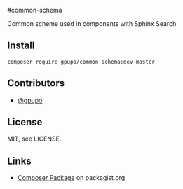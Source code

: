 #common-schema

Common scheme used in components with Sphinx Search


## Install

    composer require gpupo/common-schema:dev-master

## Contributors

* [@gpupo](https://github.com/gpupo)

## License

MIT, see LICENSE.


## Links

* [Composer Package](https://packagist.org/packages/gpupo/common-schema/) on packagist.org